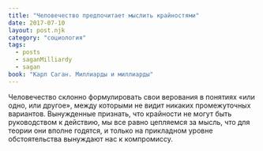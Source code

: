 ```yaml
---
title: "Человечество предпочитает мыслить крайностями"
date: 2017-07-10
layout: post.njk
category: "социология"
tags:
  - posts
  - saganMilliardy
  - sagan
book: "Карл Саган. Миллиарды и миллиарды"
---
```


Человечество склонно формулировать свои верования в понятиях «или одно, или другое», между которыми не видит никаких промежуточных вариантов. Вынужденные признать, что крайности не могут быть руководством к действию, мы все равно цепляемся за мысль, что для теории они вполне годятся, и только на прикладном уровне обстоятельства вынуждают нас к компромиссу.
